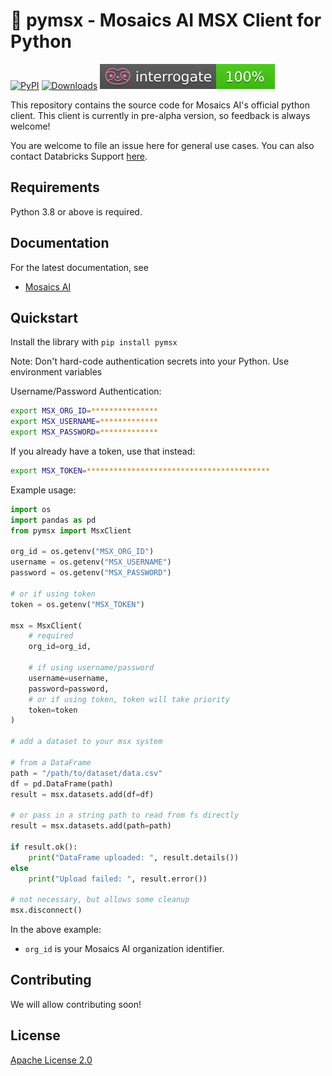 # 🧰  pymsx - Mosaics AI MSX Client for Python

[![PyPI](https://img.shields.io/pypi/v/pymsx?style=flat-square)](https://pypi.org/project/pymsx/)
[![Downloads](https://pepy.tech/badge/pymsx)](https://pepy.tech/project/pymsx)
[![Documentation](assets/interrogate_badge.svg)](https://github.com/Mosaics-ai/pymsx)

This repository contains the source code for Mosaics AI's official python client. This client is currently in pre-alpha version, so feedback is always welcome!

You are welcome to file an issue here for general use cases. You can also contact Databricks Support [here](help.mosaics.ai).

## Requirements

Python 3.8 or above is required.

## Documentation

For the latest documentation, see

- [Mosaics AI](https://www.mosaics.ai)

## Quickstart

Install the library with `pip install pymsx`

Note: Don't hard-code authentication secrets into your Python. Use environment variables

Username/Password Authentication:

```bash
export MSX_ORG_ID=***************
export MSX_USERNAME=*************
export MSX_PASSWORD=*************
```

If you already have a token, use that instead:

```bash
export MSX_TOKEN=*****************************************
```

Example usage:
```python
import os
import pandas as pd
from pymsx import MsxClient

org_id = os.getenv("MSX_ORG_ID")
username = os.getenv("MSX_USERNAME")
password = os.getenv("MSX_PASSWORD")

# or if using token
token = os.getenv("MSX_TOKEN")

msx = MsxClient(
    # required
    org_id=org_id,

    # if using username/password
    username=username,
    password=password,
    # or if using token, token will take priority
    token=token
)

# add a dataset to your msx system

# from a DataFrame
path = "/path/to/dataset/data.csv"
df = pd.DataFrame(path)
result = msx.datasets.add(df=df)

# or pass in a string path to read from fs directly
result = msx.datasets.add(path=path)

if result.ok():
    print("DataFrame uploaded: ", result.details())
else
    print("Upload failed: ", result.error())

# not necessary, but allows some cleanup
msx.disconnect()
```

In the above example:
- `org_id` is your Mosaics AI organization identifier.

## Contributing

We will allow contributing soon!

## License

[Apache License 2.0](LICENSE)

